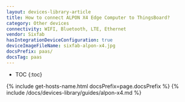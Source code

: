 ```yaml
---
layout: devices-library-article
title: How to connect ALPON X4 Edge Computer to ThingsBoard?
category: Other devices
connectivity: WIFI, Bluetooth, LTE, Ethernet
vendor: Sixfab
hasIntegrationDeviceConfiguration: true
deviceImageFileName: sixfab-alpon-x4.jpg
docsPrefix: paas/
docsTag: paas
---
```


* TOC
{:toc}

{% include get-hosts-name.html docsPrefix=page.docsPrefix %}
{% include /docs/devices-library/guides/alpon-x4.md %}
